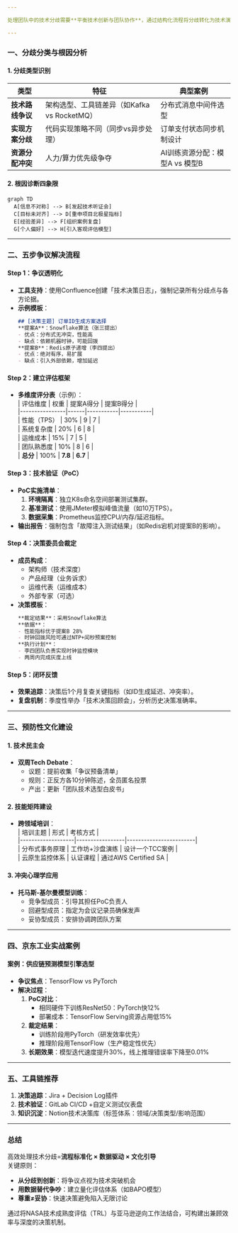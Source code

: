 ```yaml
---

处理团队中的技术分歧需要**平衡技术创新与团队协作**，通过结构化流程将分歧转化为技术演进动力。以下是分步骤的解决方案，结合京东工业等大型团队实战经验：

---
```


### **一、分歧分类与根因分析**
#### **1. 分歧类型识别**
| **类型**         | **特征**                               | **典型案例**                      |
|------------------|---------------------------------------|----------------------------------|
| **技术路线争议**  | 架构选型、工具链差异（如Kafka vs RocketMQ） | 分布式消息中间件选型               |
| **实现方案分歧**  | 代码实现策略不同（同步vs异步处理）           | 订单支付状态同步机制设计           |
| **资源分配冲突**  | 人力/算力优先级争夺                       | AI训练资源分配：模型A vs 模型B     |

#### **2. 根因诊断四象限**
```mermaid
graph TD
  A[信息不对称] --> B[发起技术听证会]
  C[目标未对齐] --> D[重申项目北极星指标]
  E[经验差异] --> F[组织案例复盘]
  G[个人偏好] --> H[引入客观评估模型]
```

---

### **二、五步争议解决流程**
#### **Step 1：争议透明化**
- **工具支持**：使用Confluence创建「技术决策日志」，强制记录所有分歧点与各方论据。
- **示例模板**：
  ```markdown
  ## [决策主题] 订单ID生成方案选择  
  **提案A**：Snowflake算法（张三提出）  
  - 优点：分布式无冲突，性能高  
  - 缺点：依赖机器时钟，可能回拨  
  **提案B**：Redis原子递增（李四提出）  
  - 优点：绝对有序，易扩展  
  - 缺点：引入外部依赖，增加延迟  
  ```

#### **Step 2：建立评估框架**
- **多维度评分表**（示例）：  
  | 评估维度       | 权重 | 提案A得分 | 提案B得分 |  
  |----------------|------|-----------|-----------|  
  | 性能（TPS）    | 30%  | 9         | 7         |  
  | 系统复杂度     | 20%  | 6         | 8         |  
  | 运维成本       | 15%  | 7         | 5         |  
  | 团队熟悉度     | 10%  | 8         | 6         |  
  | **总分**       | 100% | **7.8**   | **6.7**   |

#### **Step 3：技术验证（PoC）**
- **PoC实施清单**：
    1. **环境隔离**：独立K8s命名空间部署测试集群。
    2. **基准测试**：使用JMeter模拟峰值流量（如10万TPS）。
    3. **数据采集**：Prometheus监控CPU/内存/延迟指标。
- **输出报告**：强制包含「故障注入测试结果」（如Redis宕机对提案B的影响）。

#### **Step 4：决策委员会裁定**
- **成员构成**：
    - 架构师（技术深度）
    - 产品经理（业务诉求）
    - 运维代表（运维成本）
    - 外部专家（可选）
- **决策模板**：
  ```markdown
  **裁定结果**：采用Snowflake算法  
  **依据**：  
  - 性能指标优于提案B 28%  
  - 时钟回拨风险可通过NTP+闰秒预案控制  
  **执行计划**：  
  - 李四团队负责实现时钟监控模块  
  - 两周内完成灰度上线  
  ```

#### **Step 5：闭环反馈**
- **效果追踪**：决策后1个月复查关键指标（如ID生成延迟、冲突率）。
- **复盘机制**：季度性举办「技术决策回顾会」，分析历史决策准确率。

---

### **三、预防性文化建设**
#### **1. 技术民主会**
- **双周Tech Debate**：
    - 议题：提前收集「争议预备清单」
    - 规则：正反方各10分钟陈述，全员匿名投票
    - 产出：更新「团队技术选型白皮书」

#### **2. 技能矩阵建设**
- **跨领域培训**：  
  | 培训主题          | 形式            | 考核方式               |  
  |-------------------|-----------------|------------------------|  
  | 分布式事务原理    | 工作坊+沙盘演练 | 设计一个TCC案例        |  
  | 云原生监控体系    | 认证课程        | 通过AWS Certified SA   |

#### **3. 冲突心理学应用**
- **托马斯-基尔曼模型训练**：
    - 竞争型成员：引导其担任PoC负责人
    - 回避型成员：指定为会议记录员确保发声
    - 妥协型成员：安排协调跨团队方案

---

### **四、京东工业实战案例**
#### **案例：供应链预测模型引擎选型**
- **争议焦点**：TensorFlow vs PyTorch
- **解决过程**：
    1. **PoC对比**：
        - 相同硬件下训练ResNet50：PyTorch快12%
        - 部署成本：TensorFlow Serving资源占用低15%
    2. **裁定结果**：
        - 训练阶段用PyTorch（研发效率优先）
        - 推理阶段用TensorFlow（生产稳定性优先）
    3. **长期效果**：模型迭代速度提升30%，线上推理错误率下降至0.01%

---

### **五、工具链推荐**
1. **决策追踪**：Jira + Decision Log插件
2. **技术验证**：GitLab CI/CD +自定义测试仪表盘
3. **知识沉淀**：Notion技术决策库（标签体系：领域/决策类型/影响范围）

---

### **总结**
高效处理技术分歧=**流程标准化 × 数据驱动 × 文化引导**  
关键原则：
- **从分歧到创新**：将争议点视为技术突破机会
- **用数据替代争吵**：建立量化评估体系（如BAPO模型）
- **尊重≠妥协**：快速决策避免陷入无限讨论

通过将NASA技术成熟度评估（TRL）与亚马逊逆向工作法结合，可构建出兼顾效率与深度的决策机制。